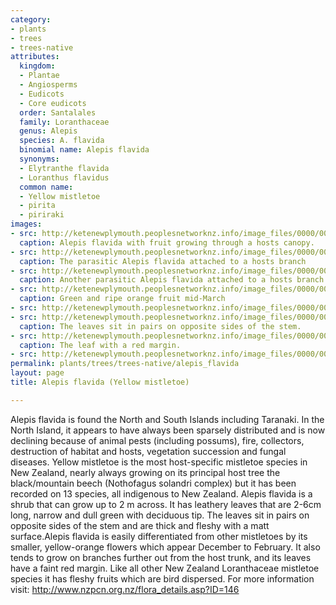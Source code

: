 ```yaml
---
category:
- plants
- trees
- trees-native
attributes:
  kingdom:
  - Plantae
  - Angiosperms
  - Eudicots
  - Core eudicots
  order: Santalales
  family: Loranthaceae
  genus: Alepis
  species: A. flavida
  binomial name: Alepis flavida
  synonyms:
  - Elytranthe flavida
  - Loranthus flavidus
  common name:
  - Yellow mistletoe
  - pirita
  - piriraki
images:
- src: http://ketenewplymouth.peoplesnetworknz.info/image_files/0000/0003/4719/Alepis_flavida_fruit__Yellow_mistletoe-3.JPG
  caption: Alepis flavida with fruit growing through a hosts canopy.
- src: http://ketenewplymouth.peoplesnetworknz.info/image_files/0000/0003/4734/Alepis_flavida__Yellow_mistletoe-17.JPG
  caption: The parasitic Alepis flavida attached to a hosts branch
- src: http://ketenewplymouth.peoplesnetworknz.info/image_files/0000/0003/4724/Alepis_flavida__Yellow_mistletoe-2.JPG
  caption: Another parasitic Alepis flavida attached to a hosts branch
- src: http://ketenewplymouth.peoplesnetworknz.info/image_files/0000/0003/4714/Alepis_flavida_fruit__Yellow_mistletoe-1.JPG
  caption: Green and ripe orange fruit mid-March
- src: http://ketenewplymouth.peoplesnetworknz.info/image_files/0000/0003/4709/Alepis_flavida_fruit__Yellow_mistletoe.JPG
- src: http://ketenewplymouth.peoplesnetworknz.info/image_files/0000/0003/4729/Alepis_flavida__Yellow_mistletoe-8.JPG
  caption: The leaves sit in pairs on opposite sides of the stem.
- src: http://ketenewplymouth.peoplesnetworknz.info/image_files/0000/0003/4739/Alepis_flavida__Yellow_mistletoe-021.JPG
  caption: The leaf with a red margin.
- src: http://ketenewplymouth.peoplesnetworknz.info/image_files/0000/0012/4088/1-Alepis_flavida.jpg
permalink: plants/trees/trees-native/alepis_flavida
layout: page
title: Alepis flavida (Yellow mistletoe)

---
```

Alepis flavida is found the North and South Islands including Taranaki. In the North Island, it appears to have always been sparsely distributed and is now declining because of animal pests (including possums), fire, collectors, destruction of habitat and hosts, vegetation succession and fungal diseases. Yellow mistletoe is the most host-specific mistletoe species in New Zealand, nearly always growing on its principal host tree the black/mountain beech (Nothofagus solandri complex) but it has been recorded on 13 species, all indigenous to New Zealand. Alepis flavida is a shrub that can grow up to 2 m across. It has leathery leaves that are 2-6cm long, narrow and dull green with deciduous tip. The leaves sit in pairs on opposite sides of the stem and are thick and fleshy with a matt surface.Alepis flavida is easily differentiated from other mistletoes by its smaller, yellow-orange flowers which appear December to February. It also tends to grow on branches further out from the host trunk, and its leaves have a faint red margin. Like all other New Zealand Loranthaceae mistletoe species it has fleshy fruits which are bird dispersed.
For more information visit: <a href="http://www.nzpcn.org.nz/flora_details.asp?ID=146">http://www.nzpcn.org.nz/flora_details.asp?ID=146</a>
